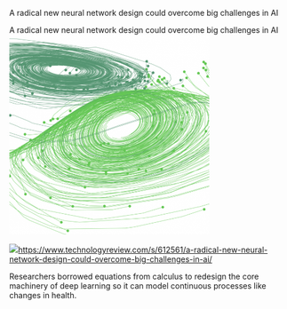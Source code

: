 A radical new neural network design could overcome big challenges in AI

A radical new neural network design could overcome big challenges in AI
![](../_resources/3b2ca21d0affe4d34b0dd332e6e83492.png)

![](../_resources/e6925c5092de43a74995553af02e0451.png)https://www.technologyreview.com/s/612561/a-radical-new-neural-network-design-could-overcome-big-challenges-in-ai/

Researchers borrowed equations from calculus to redesign the core machinery of deep learning so it can model continuous processes like changes in health.